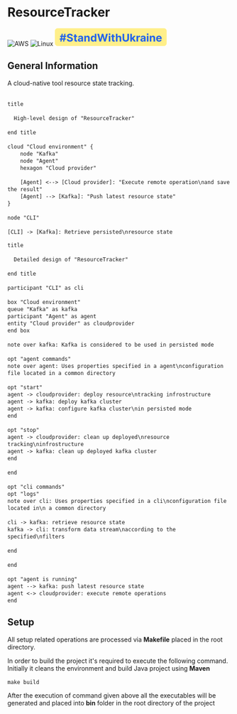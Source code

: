 # ResourceTracker

![AWS](https://img.shields.io/badge/AWS-%23FF9900.svg?style=for-the-badge&logo=amazon-aws&logoColor=white)
![Linux](https://img.shields.io/badge/Linux-FCC624?style=for-the-badge&logo=linux&logoColor=black)
[![StandWithUkraine](https://raw.githubusercontent.com/vshymanskyy/StandWithUkraine/main/badges/StandWithUkraine.svg)](https://github.com/vshymanskyy/StandWithUkraine/blob/main/docs/README.md)

## General Information

A cloud-native tool resource state tracking.

```plantuml

title

  High-level design of "ResourceTracker"

end title

cloud "Cloud environment" {
    node "Kafka"
    node "Agent"
    hexagon "Cloud provider"
    
    [Agent] <--> [Cloud provider]: "Execute remote operation\nand save the result"
    [Agent] --> [Kafka]: "Push latest resource state"
}

node "CLI"

[CLI] -> [Kafka]: Retrieve persisted\nresource state

```

```plantuml
title

  Detailed design of "ResourceTracker"

end title

participant "CLI" as cli

box "Cloud environment"
queue "Kafka" as kafka
participant "Agent" as agent
entity "Cloud provider" as cloudprovider
end box

note over kafka: Kafka is considered to be used in persisted mode

opt "agent commands"
note over agent: Uses properties specified in a agent\nconfiguration file located in a common directory

opt "start"
agent -> cloudprovider: deploy resource\ntracking infrostructure
agent -> kafka: deploy kafka cluster
agent -> kafka: configure kafka cluster\nin persisted mode
end

opt "stop"
agent -> cloudprovider: clean up deployed\nresource tracking\ninfrostructure
agent -> kafka: clean up deployed kafka cluster
end

end

opt "cli commands"
opt "logs"
note over cli: Uses properties specified in a cli\nconfiguration file located in\n a common directory

cli -> kafka: retrieve resource state
kafka -> cli: transform data stream\naccording to the specified\nfilters

end

end

opt "agent is running"
agent --> kafka: push latest resource state
agent <-> cloudprovider: execute remote operations
end
```

## Setup

All setup related operations are processed via **Makefile** placed in the root directory.

In order to build the project it's required to execute the following command. Initially it cleans the environment and build Java project using **Maven**
```shell
make build
```

After the execution of command given above all the executables will be generated and placed into **bin** folder in the root directory of the project